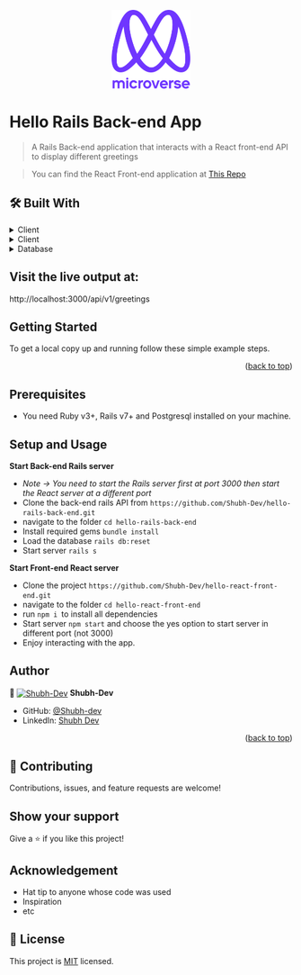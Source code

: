 <a name="readme-top"></a>

<div align="center">
<img src="murple_logo.png" alt="logo" width="140"  height="auto" />
</div>

# Hello Rails Back-end App

> A Rails Back-end application that interacts with a React front-end API to display different greetings

> You can find the React Front-end application at [This Repo](https://github.com/Shubh-Dev/hello-react-front-end.git)

## 🛠 Built With

<details>
  <summary>Client</summary>
  <ul>
    <li><a href="https://reactjs.org/">React.js</a></li>
  </ul>
</details>

<details>
  <summary>Client</summary>
  <ul>
    <li><a href= "https://rubyonrails.org/">Ruby on Rails</a></li>
  </ul>
</details>

<details>
<summary>Database</summary>
  <ul>
    <li><a href="https://www.postgresql.org/">PostgreSQL</a></li>
  </ul>
</details>


## Visit the live output at: 

http://localhost:3000/api/v1/greetings

## Getting Started
To get a local copy up and running follow these simple example steps.

<p align="right">(<a href="#readme-top">back to top</a>)</p>

## Prerequisites

- You need Ruby v3+, Rails v7+ and Postgresql installed on your machine.

## Setup and Usage

**Start Back-end Rails server**
- *Note -> You need to start the Rails server first at port 3000 then start the React server at a different port*
- Clone the back-end rails API from `https://github.com/Shubh-Dev/hello-rails-back-end.git`
- navigate to the folder `cd hello-rails-back-end`
- Install required gems `bundle install`
- Load the database `rails db:reset`
- Start server `rails s`

**Start Front-end React server**
- Clone the project `https://github.com/Shubh-Dev/hello-react-front-end.git`
- navigate to the folder `cd hello-react-front-end`
- run `npm i `to install all dependencies
- Start server `npm start` and choose the yes option to start server in different port (not 3000)
- Enjoy interacting with the app.


## Author

👤 <a href="https://github.com/Shubh-Dev" target="blank"><img align="center"
      src="https://avatars.githubusercontent.com/u/46110284?v=4"
      alt="Shubh-Dev" height="50" width="50"/></a> **Shubh-Dev**

- GitHub: [@Shubh-dev](https://github.com/Shubh-Dev)
- LinkedIn: [Shubh Dev](https://www.linkedin.com/in/shubhscb/)

<p align="right">(<a href="#readme-top">back to top</a>)</p>

## 🤝 Contributing

Contributions, issues, and feature requests are welcome!

## Show your support

Give a ⭐️ if you like this project!

## Acknowledgement
- Hat tip to anyone whose code was used
- Inspiration
- etc

## 📝 License

This project is [MIT](./LICENSE.md) licensed.

